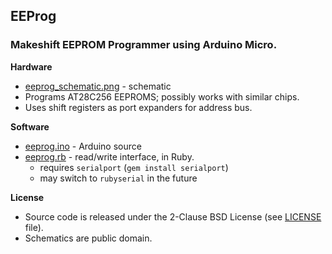 ## EEProg ##

### Makeshift EEPROM Programmer using Arduino Micro. ###

**Hardware**

* [eeprog_schematic.png](https://raw.githubusercontent.com/daumiller/bitshiffed/master/eeprog/eeprog_schematic.png) - schematic
* Programs AT28C256 EEPROMS; possibly works with similar chips.
* Uses shift registers as port expanders for address bus.

**Software**

* [eeprog.ino](https://github.com/daumiller/bitshiffed/blob/master/eeprog/eeprog.ino) - Arduino source
* [eeprog.rb](https://github.com/daumiller/bitshiffed/blob/master/eeprog/eeprog.rb)  - read/write interface, in Ruby.
  * requires `serialport` (`gem install serialport`)
  * may switch to `rubyserial` in the future

**License**

* Source code is released under the 2-Clause BSD License (see [LICENSE](https://github.com/daumiller/bitshiffed/blob/master/LICENSE) file).
* Schematics are public domain.
